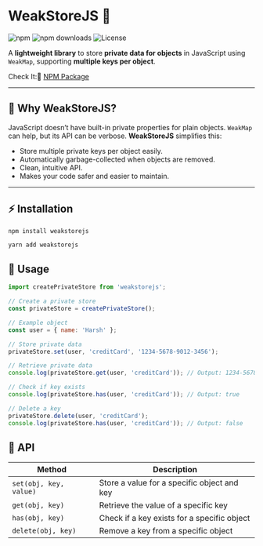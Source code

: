 # WeakStoreJS 🚀

![npm](https://img.shields.io/npm/v/weakstorejs?color=brightgreen)
![npm downloads](https://img.shields.io/npm/dt/weakstorejs)
![License](https://img.shields.io/npm/l/weakstorejs)

A **lightweight library** to store **private data for objects** in JavaScript using `WeakMap`, supporting **multiple keys per object**.

Check It:🔗 [NPM Package](https://www.npmjs.com/package/weakstorejs)


---

## 🔹 Why WeakStoreJS?

JavaScript doesn’t have built-in private properties for plain objects. `WeakMap` can help, but its API can be verbose. **WeakStoreJS** simplifies this:

- Store multiple private keys per object easily.
- Automatically garbage-collected when objects are removed.
- Clean, intuitive API.
- Makes your code safer and easier to maintain.

---

## ⚡ Installation

```bash
npm install weakstorejs
```
```yarn
yarn add weakstorejs
```

## 🔹 Usage

```javascript
import createPrivateStore from 'weakstorejs';

// Create a private store
const privateStore = createPrivateStore();

// Example object
const user = { name: 'Harsh' };

// Store private data
privateStore.set(user, 'creditCard', '1234-5678-9012-3456');

// Retrieve private data
console.log(privateStore.get(user, 'creditCard')); // Output: 1234-5678-9012-3456

// Check if key exists
console.log(privateStore.has(user, 'creditCard')); // Output: true

// Delete a key
privateStore.delete(user, 'creditCard');
console.log(privateStore.has(user, 'creditCard')); // Output: false
```

## 🔹 API

| Method | Description |
|--------|-------------|
| `set(obj, key, value)` | Store a value for a specific object and key |
| `get(obj, key)` | Retrieve the value of a specific key |
| `has(obj, key)` | Check if a key exists for a specific object |
| `delete(obj, key)` | Remove a key from a specific object |
